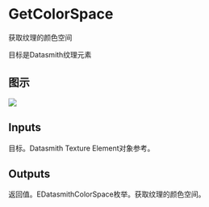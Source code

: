 # GetColorSpace

获取纹理的颜色空间

目标是Datasmith纹理元素

## 图示

![]($-20221218-18370131.png)

## Inputs

目标。Datasmith Texture Element对象参考。 

## Outputs

返回值。EDatasmithColorSpace枚举。获取纹理的颜色空间。
